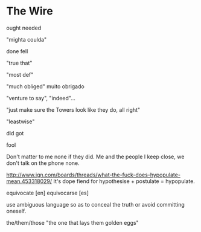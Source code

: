 The Wire
====


ought needed

"mighta coulda"

done fell

"true that"

"most def"

"much obliged" muito obrigado

"venture to say", "indeed"...


"just make sure the Towers look like they do, all right"

"leastwise"


did got

fool

Don't matter to me none if they did. Me and the people I keep close, we don't talk on the phone none.

http://www.ign.com/boards/threads/what-the-fuck-does-hypopulate-mean.453318029/
It's dope fiend for hypothesise + postulate = hypopulate.



equivocate [en] equivocarse [es]


use ambiguous language so as to conceal the truth or avoid committing oneself.


the/them/those "the one that lays them golden eggs"
